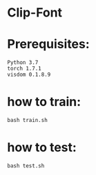# Clip-Font
Prerequisites:
=====
    Python 3.7
    torch 1.7.1
    visdom 0.1.8.9

how to train:
======
    bash train.sh
how to test:
======
    bash test.sh
